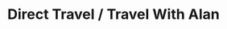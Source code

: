 ---
title: "Direct Travel / Travel With Alan"
url: /lynnwood/direct-travel-travel-with-alan/
shop: travel agency
---